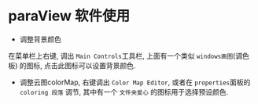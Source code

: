 # paraView 软件使用

+ 调整背景颜色

在菜单栏上右键, 调出 `Main Controls`工具栏, 上面有一个类似 `windows画图`(调色板) 的图标,
点击此图标可以设置背景颜色.

+ 调整云图colorMap, 右键调出 `Color Map Editor`,
或者在 `properties`面板的 `coloring 段落` 调节,
其中有一个 `文件夹爱心` 的图标用于选择预设颜色.
